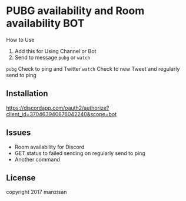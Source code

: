 # PUBG availability and Room availability BOT

  How to Use

  1. Add this for Using Channel or Bot
  2. Send to message `pubg` or `watch`
  
  `pubg`
    Check to ping and Twitter
  `watch`
    Check to new Tweet and regularly send to ping
    
## Installation

  https://discordapp.com/oauth2/authorize?client_id=370463940876042240&scope=bot

## Issues

- Room availability for Discord
- GET status to failed sending on regularly send to ping
- Another command

## License

 copyright 2017 manzisan
